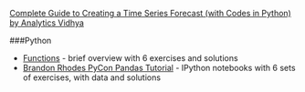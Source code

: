 


[Complete Guide to Creating a Time Series Forecast (with Codes in Python) by Analytics Vidhya](http://www.analyticsvidhya.com/blog/2016/02/time-series-forecasting-codes-python/)


###Python

* [Functions](https://erlerobotics.gitbooks.io/erle-robotics-learning-python-gitbook-free/content/functions/README.html) - brief overview with 6 exercises and solutions
* [Brandon Rhodes PyCon Pandas Tutorial](https://github.com/brandon-rhodes/pycon-pandas-tutorial) - IPython notebooks with 6 sets of exercises, with data and solutions


